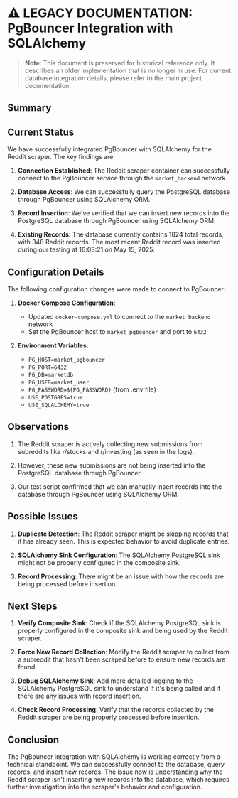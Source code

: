 # ⚠️ LEGACY DOCUMENTATION: PgBouncer Integration with SQLAlchemy

> **Note**: This document is preserved for historical reference only. It describes an older implementation that is no longer in use. For current database integration details, please refer to the main project documentation.

## Summary

## Current Status

We have successfully integrated PgBouncer with SQLAlchemy for the Reddit scraper. The key findings are:

1. **Connection Established**: The Reddit scraper container can successfully connect to the PgBouncer service through the `market_backend` network.

2. **Database Access**: We can successfully query the PostgreSQL database through PgBouncer using SQLAlchemy ORM.

3. **Record Insertion**: We've verified that we can insert new records into the PostgreSQL database through PgBouncer using SQLAlchemy ORM.

4. **Existing Records**: The database currently contains 1824 total records, with 348 Reddit records. The most recent Reddit record was inserted during our testing at 16:03:21 on May 15, 2025.

## Configuration Details

The following configuration changes were made to connect to PgBouncer:

1. **Docker Compose Configuration**:
   - Updated `docker-compose.yml` to connect to the `market_backend` network
   - Set the PgBouncer host to `market_pgbouncer` and port to `6432`

2. **Environment Variables**:
   - `PG_HOST=market_pgbouncer`
   - `PG_PORT=6432`
   - `PG_DB=marketdb`
   - `PG_USER=market_user`
   - `PG_PASSWORD=${PG_PASSWORD}` (from .env file)
   - `USE_POSTGRES=true`
   - `USE_SQLALCHEMY=true`

## Observations

1. The Reddit scraper is actively collecting new submissions from subreddits like r/stocks and r/investing (as seen in the logs).

2. However, these new submissions are not being inserted into the PostgreSQL database through PgBouncer.

3. Our test script confirmed that we can manually insert records into the database through PgBouncer using SQLAlchemy ORM.

## Possible Issues

1. **Duplicate Detection**: The Reddit scraper might be skipping records that it has already seen. This is expected behavior to avoid duplicate entries.

2. **SQLAlchemy Sink Configuration**: The SQLAlchemy PostgreSQL sink might not be properly configured in the composite sink.

3. **Record Processing**: There might be an issue with how the records are being processed before insertion.

## Next Steps

1. **Verify Composite Sink**: Check if the SQLAlchemy PostgreSQL sink is properly configured in the composite sink and being used by the Reddit scraper.

2. **Force New Record Collection**: Modify the Reddit scraper to collect from a subreddit that hasn't been scraped before to ensure new records are found.

3. **Debug SQLAlchemy Sink**: Add more detailed logging to the SQLAlchemy PostgreSQL sink to understand if it's being called and if there are any issues with record insertion.

4. **Check Record Processing**: Verify that the records collected by the Reddit scraper are being properly processed before insertion.

## Conclusion

The PgBouncer integration with SQLAlchemy is working correctly from a technical standpoint. We can successfully connect to the database, query records, and insert new records. The issue now is understanding why the Reddit scraper isn't inserting new records into the database, which requires further investigation into the scraper's behavior and configuration.
